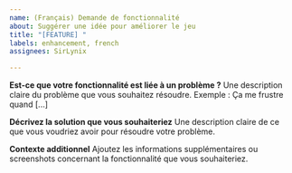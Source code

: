 ```yaml
---
name: (Français) Demande de fonctionnalité
about: Suggérer une idée pour améliorer le jeu
title: "[FEATURE] "
labels: enhancement, french
assignees: SirLynix

---
```


**Est-ce que votre fonctionnalité est liée à un problème ?**
Une description claire du problème que vous souhaitez résoudre. Exemple : Ça me frustre quand [...]

**Décrivez la solution que vous souhaiteriez**
Une description claire de ce que vous voudriez avoir pour résoudre votre problème.

**Contexte additionnel**
Ajoutez les informations supplémentaires ou screenshots concernant la fonctionnalité que vous souhaiteriez.

